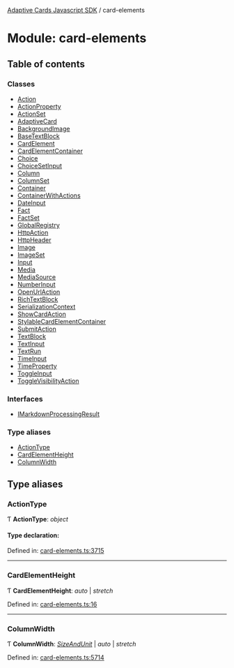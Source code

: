 [Adaptive Cards Javascript SDK](../README.md) / card-elements

# Module: card-elements

## Table of contents

### Classes

- [Action](../classes/card_elements.action.md)
- [ActionProperty](../classes/card_elements.actionproperty.md)
- [ActionSet](../classes/card_elements.actionset.md)
- [AdaptiveCard](../classes/card_elements.adaptivecard.md)
- [BackgroundImage](../classes/card_elements.backgroundimage.md)
- [BaseTextBlock](../classes/card_elements.basetextblock.md)
- [CardElement](../classes/card_elements.cardelement.md)
- [CardElementContainer](../classes/card_elements.cardelementcontainer.md)
- [Choice](../classes/card_elements.choice.md)
- [ChoiceSetInput](../classes/card_elements.choicesetinput.md)
- [Column](../classes/card_elements.column.md)
- [ColumnSet](../classes/card_elements.columnset.md)
- [Container](../classes/card_elements.container.md)
- [ContainerWithActions](../classes/card_elements.containerwithactions.md)
- [DateInput](../classes/card_elements.dateinput.md)
- [Fact](../classes/card_elements.fact.md)
- [FactSet](../classes/card_elements.factset.md)
- [GlobalRegistry](../classes/card_elements.globalregistry.md)
- [HttpAction](../classes/card_elements.httpaction.md)
- [HttpHeader](../classes/card_elements.httpheader.md)
- [Image](../classes/card_elements.image.md)
- [ImageSet](../classes/card_elements.imageset.md)
- [Input](../classes/card_elements.input.md)
- [Media](../classes/card_elements.media.md)
- [MediaSource](../classes/card_elements.mediasource.md)
- [NumberInput](../classes/card_elements.numberinput.md)
- [OpenUrlAction](../classes/card_elements.openurlaction.md)
- [RichTextBlock](../classes/card_elements.richtextblock.md)
- [SerializationContext](../classes/card_elements.serializationcontext.md)
- [ShowCardAction](../classes/card_elements.showcardaction.md)
- [StylableCardElementContainer](../classes/card_elements.stylablecardelementcontainer.md)
- [SubmitAction](../classes/card_elements.submitaction.md)
- [TextBlock](../classes/card_elements.textblock.md)
- [TextInput](../classes/card_elements.textinput.md)
- [TextRun](../classes/card_elements.textrun.md)
- [TimeInput](../classes/card_elements.timeinput.md)
- [TimeProperty](../classes/card_elements.timeproperty.md)
- [ToggleInput](../classes/card_elements.toggleinput.md)
- [ToggleVisibilityAction](../classes/card_elements.togglevisibilityaction.md)

### Interfaces

- [IMarkdownProcessingResult](../interfaces/card_elements.imarkdownprocessingresult.md)

### Type aliases

- [ActionType](card_elements.md#actiontype)
- [CardElementHeight](card_elements.md#cardelementheight)
- [ColumnWidth](card_elements.md#columnwidth)

## Type aliases

### ActionType

Ƭ **ActionType**: *object*

#### Type declaration:

Defined in: [card-elements.ts:3715](https://github.com/microsoft/AdaptiveCards/blob/0938a1f10/source/nodejs/adaptivecards/src/card-elements.ts#L3715)

___

### CardElementHeight

Ƭ **CardElementHeight**: *auto* \| *stretch*

Defined in: [card-elements.ts:16](https://github.com/microsoft/AdaptiveCards/blob/0938a1f10/source/nodejs/adaptivecards/src/card-elements.ts#L16)

___

### ColumnWidth

Ƭ **ColumnWidth**: [*SizeAndUnit*](../classes/shared.sizeandunit.md) \| *auto* \| *stretch*

Defined in: [card-elements.ts:5714](https://github.com/microsoft/AdaptiveCards/blob/0938a1f10/source/nodejs/adaptivecards/src/card-elements.ts#L5714)
